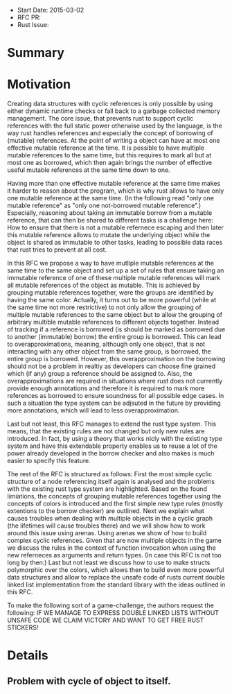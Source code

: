 - Start Date: 2015-03-02
- RFC PR:
- Rust Issue:

# Summary

# Motivation

Creating data structures with cyclic references is only possible by using either
dynamic runtime checks or fall back to a garbage collected memory management. The
core issue, that prevents rust to support cyclic references with the full static
power otherwise used by the language, is the way rust handles references and
especially the concept of borrowing of (mutable) references. At the point of
writing a object can have at most one effective mutable reference at the time. It is
possible to have multiple mutable references to the same time, but this requires
to mark all but at most one as borrowed, which then again brings the number of
effective useful mutable references at the same time down to one.

Having more than one effective mutable reference at the same time makes it harder
to reason about the program, which is why rust allows to have only one mutable
reference at the same time. (In the following read "only one mutable reference"
as "only one not-borrowed mutable reference".) Especially, reasoning about taking
an immutable borrow from a mutable reference, that can then be shared to different
tasks is a challenge here: How to ensure that there is not a mutable refernece
escaping and then later this mutable reference allows to mutate the underlying
object while the object is shared as immutable to other tasks, leading to possible
data races that rust tries to prevent at all cost.

In this RFC we propose a way to have mutliple mutable references at the same time
to the same object and set up a set of rules that ensure taking an immutable
reference of one of these multiple mutable references will mark all mutable
references of the object as mutable. This is achieved by grouping mutable references
together, were the groups are identified by having the same color. Actually, it
turns out to be more powerful (while at the same time not more restrictive) to
not only allow the grouping of multiple mutable references to the same object but
to allow the grouping of arbitrary multible mutable references to different objects
together. Instead of tracking if a reference is borrowed (is should be marked as
borrowed due to another (immutable) borrow) the entire group is borrowed. This
can lead to overapproximations, meaning, although only one object, that is not
interacting with any other object from the same group, is borrowed, the entire
group is borrowed. However, this overapproximation on the borrowing should not
be a problem in realtiy as developers can choose fine grained which (if any) group
a reference should be assigned to. Also, the overapproximations are required in
situations where rust does not currently provide enough annotations and therefore
it is required to mark more references as borrowed to ensure soundness for all
possible edge cases. In such a situation the type system can be adjsuted in the
future by providing more annotations, which will lead to less overapproximation.

Last but not least, this RFC manages to extend the rust type system. This means,
that the existing rules are not changed but only new rules are introduced. In
fact, by using a theory that works nicly with the existing type system and have
this extendable property enables us to reuse a lot of the power already developed
in the borrow checker and also makes is much easier to specify this feature.

The rest of the RFC is structured as follows: First the most simple cyclic
structure of a node referencing itself again is analysed and the problems with
the existing rust type system are highlighted. Based on the found limiations,
the concepts of grouping mutable references together using the concepts of colors
is introduced and the first simple new type rules (mostly extentions to the borrow
checker) are outlined. Next we explain what causes troubles when dealing with
multiple objects in the a cyclic graph (the lifetimes will cause troubles there)
and we will show how to work around this issue using arenas. Using arenas we
show of how to build complex cyclic references. Given that are now multiple
objects in the game we discuss the rules in the context of function invocation
when using the new referneces as arguments and return types. (In case this
RFC is not too long by then:) Last but not least
we discuss how to use to make structs polymorphic over the colors, which allows
then to build even more powerful data structures and allow to replace the unsafe
code of rusts current double linked list implementation from the standard library
with the ideas outlined in this RFC.

To make the following sort of a game-challenge, the authors request the following:
IF WE MANAGE TO EXPRESS DOUBLE LINKED LISTS WITHOUT UNSAFE CODE WE CLAIM VICTORY
AND WANT TO GET FREE RUST STICKERS!

# Details

## Problem with cycle of object to itself.



